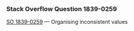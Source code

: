 ### Stack Overflow Question 1839-0259

[SO 1839-0259](http://stackoverflow.com/q/18390259) &mdash;
Organising inconsistent values
